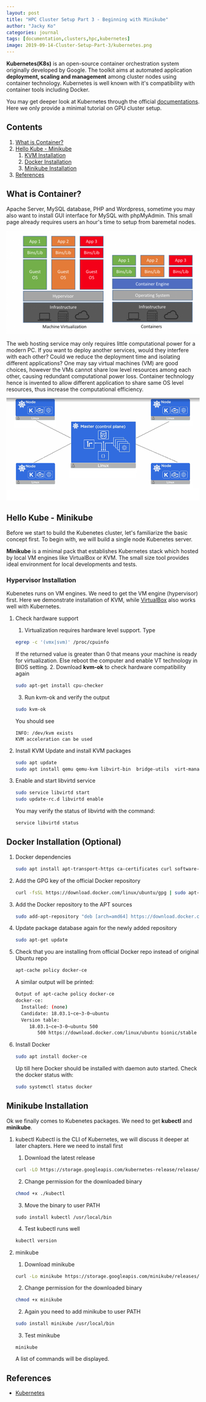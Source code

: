 ```yaml
---
layout: post
title: "HPC Cluster Setup Part 3 - Beginning with Minikube"
author: "Jacky Ko"
categories: journal
tags: [documentation,clusters,hpc,kubernetes]
image: 2019-09-14-Cluster-Setup-Part-3/kubernetes.png
---
```


**Kubernetes(K8s)** is an open-source container orchestration system originally developed by Google. The toolkit aims at automated application **deployment, scaling and management** among cluster nodes using container technology. Kubernetes is well known with it's compatibility with container tools including Docker.

You may get deeper look at Kubernetes through the official [documentations](https://kubernetes.io/). Here we only provide a minimal tutorial on GPU cluster setup.

## Contents

1. [What is Container?](#what-is-container?)
2. [Hello Kube - Minikube](#hello-kube---minikube)
	1. [KVM Installation](#kvm-installation)
	2. [Docker Installation](#docker-installation)
	3. [Minikube Installation](#minikube-installation)
3. [References](#references)

## What is Container?

Apache Server, MySQL database, PHP and Wordpress, sometime you may also want to install GUI interface for MySQL with phpMyAdmin. This small page already requires users an hour's time to setup from baremetal nodes.

![alt text](../assets/img/2019-09-14-Cluster-Setup-Part-3/vm-vs-container.png "Virtual machines vs containers")

The web hosting service may only requires little computational power for a modern PC. If you want to deploy another services, would they interfere with each other? Could we reduce the deployment time and isolating different applications? One may say virtual machines (VM) are good choices, however the VMs cannot share low level resources among each other, causing redundant computational power loss. Container technology hence is invented to allow different application to share same OS level resources, thus increase the computational efficiency. 

![alt text](../assets/img/2019-09-14-Cluster-Setup-Part-3/kubernetes-architecture.png "Kubenetes architecture")

## Hello Kube - Minikube

Before we start to build the Kubenetes cluster, let's familiarize the basic concept first. To begin with, we will build a single node Kubenetes server. 

**Minikube** is a minimal pack that establishes Kubernetes stack which hosted by local VM engines like VirtualBox or KVM. The small size tool provides ideal environment for local developments and tests.

### Hypervisor Installation

Kubenetes runs on VM engines. We need to get the VM engine (hypervisor) first. Here we demonstrate installation of KVM, while [VirtualBox](https://www.virtualbox.org/wiki/Downloads) also works well with Kubernetes.

1. Check hardware support
	1. Virtualization requires hardware level support. Type
	```bash
	egrep -c '(vmx|svm)' /proc/cpuinfo
	```
	If the returned value is greater than 0 that means your machine is ready for virtualization. Else reboot the computer and enable VT technology in BIOS setting.
	2. Download **kvm-ok** to check hardware compatibility again
	```bash
	sudo apt-get install cpu-checker
	```
	3. Run kvm-ok and verify the output
	```bash
	sudo kvm-ok
	```
	You should see 
	```
	INFO: /dev/kvm exists
	KVM acceleration can be used
	```
2. Install KVM
	Update and install KVM packages
	```bash
	sudo apt update
	sudo apt install qemu qemu-kvm libvirt-bin  bridge-utils  virt-manager
	```
3. Enable and start libvirtd service
	```bash
	sudo service libvirtd start
	sudo update-rc.d libvirtd enable
	```

	You may verify the status of libvirtd with the command:
	```bash
	service libvirtd status
	```

## Docker Installation (Optional)

1. Docker dependencies
	```bash
	sudo apt install apt-transport-https ca-certificates curl software-properties-common
	```
2. Add the GPG key of the official Docker repository
	```bash
	curl -fsSL https://download.docker.com/linux/ubuntu/gpg | sudo apt-key add -
	```
3. Add the Docker repository to the APT sources
	```bash
	sudo add-apt-repository "deb [arch=amd64] https://download.docker.com/linux/ubuntu bionic stable"
	```
4. Update package database again for the newly added repository
	```bash
	sudo apt-get update
	```
5. Check that you are installing from official Docker repo instead of original Ubuntu repo
	```bash
	apt-cache policy docker-ce
	```
	A similar output will be printed:
	```bash
	Output of apt-cache policy docker-ce
	docker-ce:
	  Installed: (none)
	  Candidate: 18.03.1~ce~3-0~ubuntu
	  Version table:
	     18.03.1~ce~3-0~ubuntu 500
	        500 https://download.docker.com/linux/ubuntu bionic/stable amd64 Packages
	```
6. Install Docker
	```bash
	sudo apt install docker-ce
	```
	Up till here Docker should be installed with daemon auto started. Check the docker status with:
	```bash
	sudo systemctl status docker
	```

## Minikube Installation

Ok we finally comes to Kubenetes packages. We need to get **kubectl** and **minikube**.

1. kubectl
	Kubectl is the CLI of Kubernetes, we will discuss it deeper at later chapters. Here we need to install first
	1. Download the latest release
	```bash
	curl -LO https://storage.googleapis.com/kubernetes-release/release/`curl -s https://storage.googleapis.com/kubernetes-release/release/stable.txt`/bin/linux/amd64/kubectl
	```
	2. Change permission for the downloaded binary
	```bash
	chmod +x ./kubectl
	```
	3. Move the binary to user PATH
	```
	sudo install kubectl /usr/local/bin
	```
	4. Test kubectl runs well
	```bash
	kubectl version
	```

2. minikube
	1. Download minikube
	```bash
	curl -Lo minikube https://storage.googleapis.com/minikube/releases/latest/minikube-linux-amd64
	```
	2. Change permission for the downloaded binary
	```bash
	chmod +x minikube
	```
	2. Again you need to add minikube to user PATH
	```bash
	sudo install minikube /usr/local/bin
	```
	3. Test minikube
	```
	minikube
	```
	A list of commands will be displayed.


## References

- [Kubernetes](https://kubernetes.io/)
